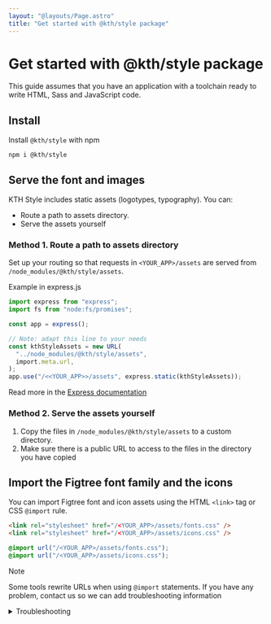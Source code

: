 ```yaml
---
layout: "@layouts/Page.astro"
title: "Get started with @kth/style package"
---
```


# Get started with @kth/style package

This guide assumes that you have an application with a toolchain ready to write HTML, Sass and JavaScript code.

## Install

Install `@kth/style` with npm

```
npm i @kth/style
```

## Serve the font and images

KTH Style includes static assets (logotypes, typography). You can:

- Route a path to assets directory.
- Serve the assets yourself

### Method 1. Route a path to assets directory

Set up your routing so that requests in `<YOUR_APP>/assets` are served from `/node_modules/@kth/style/assets`.

Example in express.js

```ts
import express from "express";
import fs from "node:fs/promises";

const app = express();

// Note: adapt this line to your needs
const kthStyleAssets = new URL(
  "../node_modules/@kth/style/assets",
  import.meta.url,
);
app.use("/<<YOUR_APP>>/assets", express.static(kthStyleAssets));
```

Read more in the [Express documentation](https://expressjs.com/en/starter/static-files.html)

### Method 2. Serve the assets yourself

1. Copy the files in `/node_modules/@kth/style/assets` to a custom directory.
2. Make sure there is a public URL to access to the files in the directory you have copied

## Import the Figtree font family and the icons

You can import Figtree font and icon assets using the HTML `<link>` tag or CSS `@import` rule.

```html
<link rel="stylesheet" href="/<YOUR_APP>/assets/fonts.css" />
<link rel="stylesheet" href="/<YOUR_APP>/assets/icons.css" />
```

```scss
@import url("/<YOUR_APP>/assets/fonts.css");
@import url("/<YOUR_APP>/assets/icons.css");
```

> [!Note]
> Some tools rewrite URLs when using `@import` statements. If you have any problem, contact us so we can add troubleshooting information

<details>
<summary>Troubleshooting</summary>

<div>

In this section we will include the most common problems when importing both CSS and Sass files into a project.

</div>

</details>
